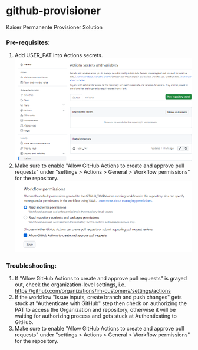 # github-provisioner
Kaiser Permanente Provisioner Solution

### Pre-requisites:
1. Add USER_PAT into Actions secrets.
![Enable GitHub actions to create and approve pull requests](./provisioner/assets/Repo-secrets.png)
2. Make sure to enable "Allow GitHub Actions to create and approve pull requests" under "settings > Actions > General > Workflow permissions" for the repository.
![Add USER_PAT into Actions secrets](./provisioner/assets/Actions-settings.png)
### Troubleshooting:
1. If "Allow GitHub Actions to create and approve pull requests" is grayed out, check the organization-level settings, i.e. https://github.com/organizations/im-customers/settings/actions
2. If the workflow "Issue inputs, create branch and push changes" gets stuck at "Authenticate with GitHub" step then check on authorizing the PAT to access the Organization and repository, otherwise it will be waiting for authorizing process and gets stuck at Authenticating to GitHub.
3. Make sure to enable "Allow GitHub Actions to create and approve pull requests" under "settings > Actions > General > Workflow permissions" for the repository.
